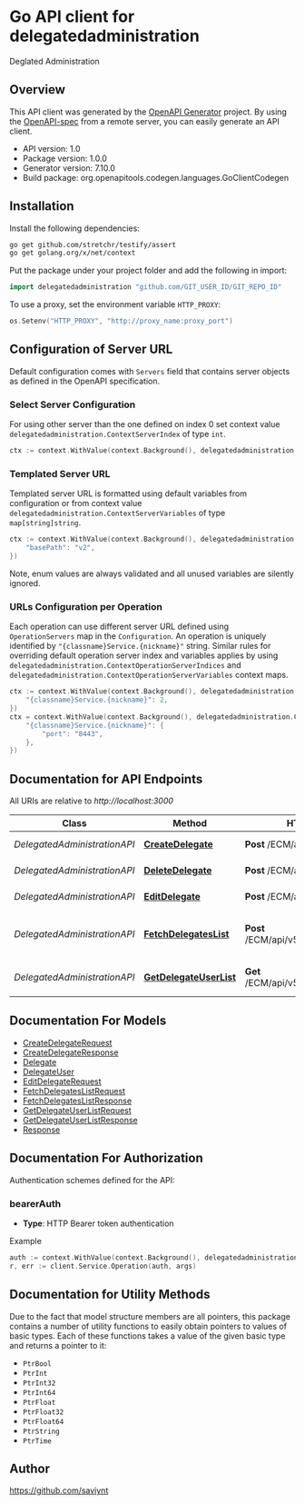 # Go API client for delegatedadministration

Deglated Administration

## Overview
This API client was generated by the [OpenAPI Generator](https://openapi-generator.tech) project.  By using the [OpenAPI-spec](https://www.openapis.org/) from a remote server, you can easily generate an API client.

- API version: 1.0
- Package version: 1.0.0
- Generator version: 7.10.0
- Build package: org.openapitools.codegen.languages.GoClientCodegen

## Installation

Install the following dependencies:

```sh
go get github.com/stretchr/testify/assert
go get golang.org/x/net/context
```

Put the package under your project folder and add the following in import:

```go
import delegatedadministration "github.com/GIT_USER_ID/GIT_REPO_ID"
```

To use a proxy, set the environment variable `HTTP_PROXY`:

```go
os.Setenv("HTTP_PROXY", "http://proxy_name:proxy_port")
```

## Configuration of Server URL

Default configuration comes with `Servers` field that contains server objects as defined in the OpenAPI specification.

### Select Server Configuration

For using other server than the one defined on index 0 set context value `delegatedadministration.ContextServerIndex` of type `int`.

```go
ctx := context.WithValue(context.Background(), delegatedadministration.ContextServerIndex, 1)
```

### Templated Server URL

Templated server URL is formatted using default variables from configuration or from context value `delegatedadministration.ContextServerVariables` of type `map[string]string`.

```go
ctx := context.WithValue(context.Background(), delegatedadministration.ContextServerVariables, map[string]string{
	"basePath": "v2",
})
```

Note, enum values are always validated and all unused variables are silently ignored.

### URLs Configuration per Operation

Each operation can use different server URL defined using `OperationServers` map in the `Configuration`.
An operation is uniquely identified by `"{classname}Service.{nickname}"` string.
Similar rules for overriding default operation server index and variables applies by using `delegatedadministration.ContextOperationServerIndices` and `delegatedadministration.ContextOperationServerVariables` context maps.

```go
ctx := context.WithValue(context.Background(), delegatedadministration.ContextOperationServerIndices, map[string]int{
	"{classname}Service.{nickname}": 2,
})
ctx = context.WithValue(context.Background(), delegatedadministration.ContextOperationServerVariables, map[string]map[string]string{
	"{classname}Service.{nickname}": {
		"port": "8443",
	},
})
```

## Documentation for API Endpoints

All URIs are relative to *http://localhost:3000*

Class | Method | HTTP request | Description
------------ | ------------- | ------------- | -------------
*DelegatedAdministrationAPI* | [**CreateDelegate**](docs/DelegatedAdministrationAPI.md#createdelegate) | **Post** /ECM/api/v5/createDelegate | Create Delegate
*DelegatedAdministrationAPI* | [**DeleteDelegate**](docs/DelegatedAdministrationAPI.md#deletedelegate) | **Post** /ECM/api/v5/deleteDelegate | Delete Delegate
*DelegatedAdministrationAPI* | [**EditDelegate**](docs/DelegatedAdministrationAPI.md#editdelegate) | **Post** /ECM/api/v5/editDelegate | Edit Delegate
*DelegatedAdministrationAPI* | [**FetchDelegatesList**](docs/DelegatedAdministrationAPI.md#fetchdelegateslist) | **Post** /ECM/api/v5/fetchDelegatesList | Fetch Existing Delegates List
*DelegatedAdministrationAPI* | [**GetDelegateUserList**](docs/DelegatedAdministrationAPI.md#getdelegateuserlist) | **Get** /ECM/api/v5/getDelegateUserList | Get Delegate User List


## Documentation For Models

 - [CreateDelegateRequest](docs/CreateDelegateRequest.md)
 - [CreateDelegateResponse](docs/CreateDelegateResponse.md)
 - [Delegate](docs/Delegate.md)
 - [DelegateUser](docs/DelegateUser.md)
 - [EditDelegateRequest](docs/EditDelegateRequest.md)
 - [FetchDelegatesListRequest](docs/FetchDelegatesListRequest.md)
 - [FetchDelegatesListResponse](docs/FetchDelegatesListResponse.md)
 - [GetDelegateUserListRequest](docs/GetDelegateUserListRequest.md)
 - [GetDelegateUserListResponse](docs/GetDelegateUserListResponse.md)
 - [Response](docs/Response.md)


## Documentation For Authorization


Authentication schemes defined for the API:
### bearerAuth

- **Type**: HTTP Bearer token authentication

Example

```go
auth := context.WithValue(context.Background(), delegatedadministration.ContextAccessToken, "BEARER_TOKEN_STRING")
r, err := client.Service.Operation(auth, args)
```


## Documentation for Utility Methods

Due to the fact that model structure members are all pointers, this package contains
a number of utility functions to easily obtain pointers to values of basic types.
Each of these functions takes a value of the given basic type and returns a pointer to it:

* `PtrBool`
* `PtrInt`
* `PtrInt32`
* `PtrInt64`
* `PtrFloat`
* `PtrFloat32`
* `PtrFloat64`
* `PtrString`
* `PtrTime`

## Author

https://github.com/saviynt

